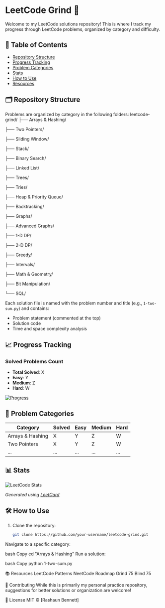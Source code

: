 # LeetCode Grind 🚀

Welcome to my LeetCode solutions repository! This is where I track my progress through LeetCode problems, organized by category and difficulty.


## 📌 Table of Contents
- [Repository Structure](#-repository-structure)
- [Progress Tracking](#-progress-tracking)
- [Problem Categories](#-problem-categories)
- [Stats](#-stats)
- [How to Use](#-how-to-use)
- [Resources](#-resources)

## 🗂 Repository Structure

Problems are organized by category in the following folders:
leetcode-grind/
├── Arrays & Hashing/

├── Two Pointers/

├── Sliding Window/

├── Stack/

├── Binary Search/

├── Linked List/

├── Trees/

├── Tries/

├── Heap & Priority Queue/

├── Backtracking/

├── Graphs/

├── Advanced Graphs/

├── 1-D DP/

├── 2-D DP/

├── Greedy/

├── Intervals/

├── Math & Geometry/

├── Bit Manipulation/

└── SQL/


Each solution file is named with the problem number and title (e.g., `1-two-sum.py`) and contains:
- Problem statement (commented at the top)
- Solution code
- Time and space complexity analysis

## 📈 Progress Tracking

### Solved Problems Count
- **Total Solved**: X
- **Easy**: Y
- **Medium**: Z
- **Hard**: W

[![Progress](https://img.shields.io/badge/Progress-X%20solved-blue)](https://github.com/your-username/leetcode-grind)

## 🧩 Problem Categories

| Category                | Solved | Easy | Medium | Hard |
|-------------------------|--------|------|--------|------|
| Arrays & Hashing        | X      | Y    | Z      | W    |
| Two Pointers            | X      | Y    | Z      | W    |
| ...                     | ...    | ...  | ...    | ...  |

## 📊 Stats

![LeetCode Stats](https://leetcard.jacoblin.cool/your-leetcode-username?theme=light&font=ABeeZee)

*Generated using [LeetCard](https://github.com/JacobLinCool/LeetCode-Stats-Card)*

## 🛠 How to Use

1. Clone the repository:
   ```bash
   git clone https://github.com/your-username/leetcode-grind.git

Navigate to a specific category:

bash
Copy
cd "Arrays & Hashing"
Run a solution:

bash
Copy
python 1-two-sum.py

📚 Resources
LeetCode Patterns
NeetCode Roadmap
Grind 75
Blind 75

🤝 Contributing
While this is primarily my personal practice repository, suggestions for better solutions or organization are welcome!

📜 License
MIT © [Rashaun Bennett]
